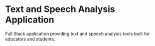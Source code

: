 # Text and Speech Analysis Application
Full Stack application providing text and speech analysis tools built for educators and students.
